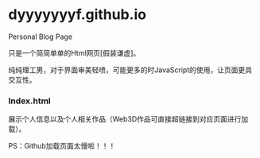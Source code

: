 # dyyyyyyyf.github.io
Personal Blog Page

只是一个简简单单的Html网页[假装谦虚]。

纯纯理工男，对于界面审美轻喷，可能更多的时JavaScript的使用，让页面更具交互性。

### Index.html

展示个人信息以及个人相关作品（Web3D作品可直接超链接到对应页面进行加载）。

PS：Github加载页面太慢啦！！！
